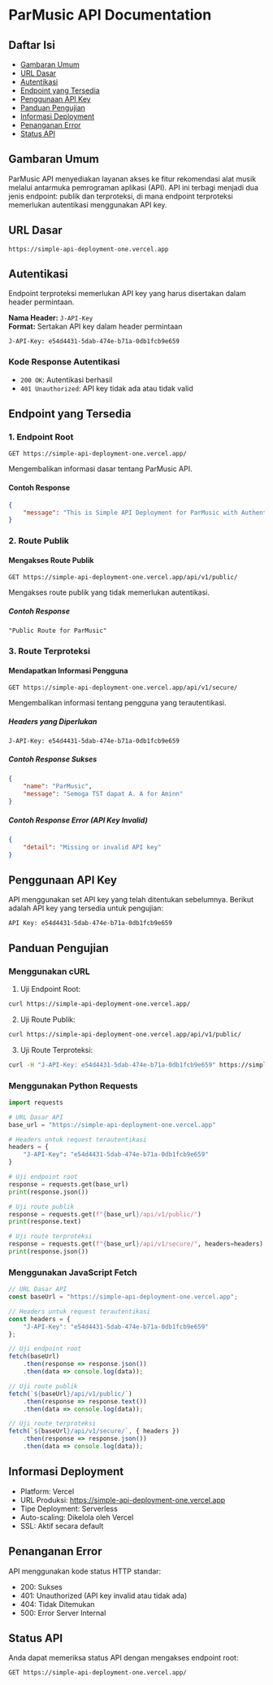 # ParMusic API Documentation

## Daftar Isi
- [Gambaran Umum](#gambaran-umum)
- [URL Dasar](#url-dasar)
- [Autentikasi](#autentikasi)
- [Endpoint yang Tersedia](#endpoint-yang-tersedia)
- [Penggunaan API Key](#penggunaan-api-key)
- [Panduan Pengujian](#panduan-pengujian)
- [Informasi Deployment](#informasi-deployment)
- [Penanganan Error](#penanganan-error)
- [Status API](#status-api)

## Gambaran Umum
ParMusic API menyediakan layanan akses ke fitur rekomendasi alat musik melalui antarmuka pemrograman aplikasi (API). API ini terbagi menjadi dua jenis endpoint: publik dan terproteksi, di mana endpoint terproteksi memerlukan autentikasi menggunakan API key.

## URL Dasar
```
https://simple-api-deployment-one.vercel.app
```

## Autentikasi
Endpoint terproteksi memerlukan API key yang harus disertakan dalam header permintaan.

**Nama Header:** `J-API-Key`  
**Format:** Sertakan API key dalam header permintaan
```
J-API-Key: e54d4431-5dab-474e-b71a-0db1fcb9e659
```

### Kode Response Autentikasi
- `200 OK`: Autentikasi berhasil
- `401 Unauthorized`: API key tidak ada atau tidak valid

## Endpoint yang Tersedia

### 1. Endpoint Root
```
GET https://simple-api-deployment-one.vercel.app/
```
Mengembalikan informasi dasar tentang ParMusic API.

#### Contoh Response
```json
{
    "message": "This is Simple API Deployment for ParMusic with Authentication by Josia 1822075"
}
```

### 2. Route Publik

#### Mengakses Route Publik
```
GET https://simple-api-deployment-one.vercel.app/api/v1/public/
```
Mengakses route publik yang tidak memerlukan autentikasi.

##### Contoh Response
```
"Public Route for ParMusic"
```

### 3. Route Terproteksi

#### Mendapatkan Informasi Pengguna
```
GET https://simple-api-deployment-one.vercel.app/api/v1/secure/
```
Mengembalikan informasi tentang pengguna yang terautentikasi.

##### Headers yang Diperlukan
```
J-API-Key: e54d4431-5dab-474e-b71a-0db1fcb9e659
```

##### Contoh Response Sukses
```json
{
    "name": "ParMusic",
    "message": "Semoga TST dapat A. A for Aminn"
}
```

##### Contoh Response Error (API Key Invalid)
```json
{
    "detail": "Missing or invalid API key"
}
```

## Penggunaan API Key
API menggunakan set API key yang telah ditentukan sebelumnya. Berikut adalah API key yang tersedia untuk pengujian:

```
API Key: e54d4431-5dab-474e-b71a-0db1fcb9e659
```

## Panduan Pengujian

### Menggunakan cURL

1. Uji Endpoint Root:
```bash
curl https://simple-api-deployment-one.vercel.app/
```

2. Uji Route Publik:
```bash
curl https://simple-api-deployment-one.vercel.app/api/v1/public/
```

3. Uji Route Terproteksi:
```bash
curl -H "J-API-Key: e54d4431-5dab-474e-b71a-0db1fcb9e659" https://simple-api-deployment-one.vercel.app/api/v1/secure/
```

### Menggunakan Python Requests

```python
import requests

# URL Dasar API
base_url = "https://simple-api-deployment-one.vercel.app"

# Headers untuk request terautentikasi
headers = {
    "J-API-Key": "e54d4431-5dab-474e-b71a-0db1fcb9e659"
}

# Uji endpoint root
response = requests.get(base_url)
print(response.json())

# Uji route publik
response = requests.get(f"{base_url}/api/v1/public/")
print(response.text)

# Uji route terproteksi
response = requests.get(f"{base_url}/api/v1/secure/", headers=headers)
print(response.json())
```

### Menggunakan JavaScript Fetch

```javascript
// URL Dasar API
const baseUrl = "https://simple-api-deployment-one.vercel.app";

// Headers untuk request terautentikasi
const headers = {
    "J-API-Key": "e54d4431-5dab-474e-b71a-0db1fcb9e659"
};

// Uji endpoint root
fetch(baseUrl)
    .then(response => response.json())
    .then(data => console.log(data));

// Uji route publik
fetch(`${baseUrl}/api/v1/public/`)
    .then(response => response.text())
    .then(data => console.log(data));

// Uji route terproteksi
fetch(`${baseUrl}/api/v1/secure/`, { headers })
    .then(response => response.json())
    .then(data => console.log(data));
```

## Informasi Deployment
- Platform: Vercel
- URL Produksi: https://simple-api-deployment-one.vercel.app
- Tipe Deployment: Serverless
- Auto-scaling: Dikelola oleh Vercel
- SSL: Aktif secara default


## Penanganan Error
API menggunakan kode status HTTP standar:
- 200: Sukses
- 401: Unauthorized (API key invalid atau tidak ada)
- 404: Tidak Ditemukan
- 500: Error Server Internal

## Status API
Anda dapat memeriksa status API dengan mengakses endpoint root:
```
GET https://simple-api-deployment-one.vercel.app/
```
